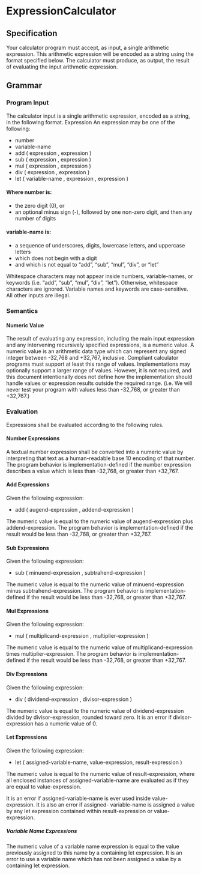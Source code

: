 # ExpressionCalculator

## Specification
Your calculator program must accept, as input, a single arithmetic expression. This arithmetic expression
will be encoded as a string using the format specified below.
The calculator must produce, as output, the result of evaluating the input arithmetic expression.

## Grammar

### Program Input
The calculator input is a single arithmetic expression, encoded as a string, in the following format.
Expression
An expression may be one of the following:
* number
* variable-name
* add ( expression , expression )
* sub ( expression , expression )
* mul ( expression , expression )
* div ( expression , expression )
* let ( variable-name , expression , expression )

#### Where number is:
* the zero digit (0), or
* an optional minus sign (-), followed by one non-zero digit, and then any number of digits

#### variable-name is:
* a sequence of underscores, digits, lowercase letters, and uppercase letters
* which does not begin with a digit
* and which is not equal to “add”, “sub”, “mul”, “div”, or “let”

Whitespace characters may not appear inside numbers, variable-names, or keywords (i.e. “add”, “sub”,
“mul”, “div”, “let”). Otherwise, whitespace characters are ignored.
Variable names and keywords are case-sensitive.
All other inputs are illegal.

### Semantics
#### Numeric Value
The result of evaluating any expression, including the main input expression and any intervening
recursively specified expressions, is a numeric value.
A numeric value is an arithmetic data type which can represent any signed integer between -32,768 and
+32,767, inclusive. Compliant calculator programs must support at least this range of values.
Implementations may optionally support a larger range of values. However, it is not required, and this
document intentionally does not define how the implementation should handle values or expression
results outside the required range. (i.e. We will never test your program with values less than -32,768,
or greater than +32,767.)
### Evaluation
Expressions shall be evaluated according to the following rules.
#### Number Expressions
A textual number expression shall be converted into a numeric value by interpreting that text as a
human-readable base 10 encoding of that number.
The program behavior is implementation-defined if the number expression describes a value which is
less than -32,768, or greater than +32,767.
#### Add Expressions
Given the following expression:
* add ( augend-expression , addend-expression )

The numeric value is equal to the numeric value of augend-expression plus addend-expression.
The program behavior is implementation-defined if the result would be less than -32,768, or greater
than +32,767.

#### Sub Expressions
Given the following expression:
* sub ( minuend-expression , subtrahend-expression )

The numeric value is equal to the numeric value of minuend-expression minus subtrahend-expression.
The program behavior is implementation-defined if the result would be less than -32,768, or greater
than +32,767.
#### Mul Expressions
Given the following expression:
* mul ( multiplicand-expression , multiplier-expression )

The numeric value is equal to the numeric value of multiplicand-expression times multiplier-expression.
The program behavior is implementation-defined if the result would be less than -32,768, or greater
than +32,767.
#### Div Expressions
Given the following expression:
* div ( dividend-expression , divisor-expression )

The numeric value is equal to the numeric value of dividend-expression divided by divisor-expression,
rounded toward zero.
It is an error if divisor-expression has a numeric value of 0.
#### Let Expressions
Given the following expression:
* let ( assigned-variable-name, value-expression, result-expression )

The numeric value is equal to the numeric value of result-expression, where all enclosed instances of
assigned-variable-name are evaluated as if they are equal to value-expression.

It is an error if assigned-variable-name is ever used inside value-expression. It is also an error if assigned-
variable-name is assigned a value by any let expression contained within result-expression or value-
expression.

##### Variable Name Expressions
The numeric value of a variable name expression is equal to the value previously assigned to this name
by a containing let expression.
It is an error to use a variable name which has not been assigned a value by a containing let expression.